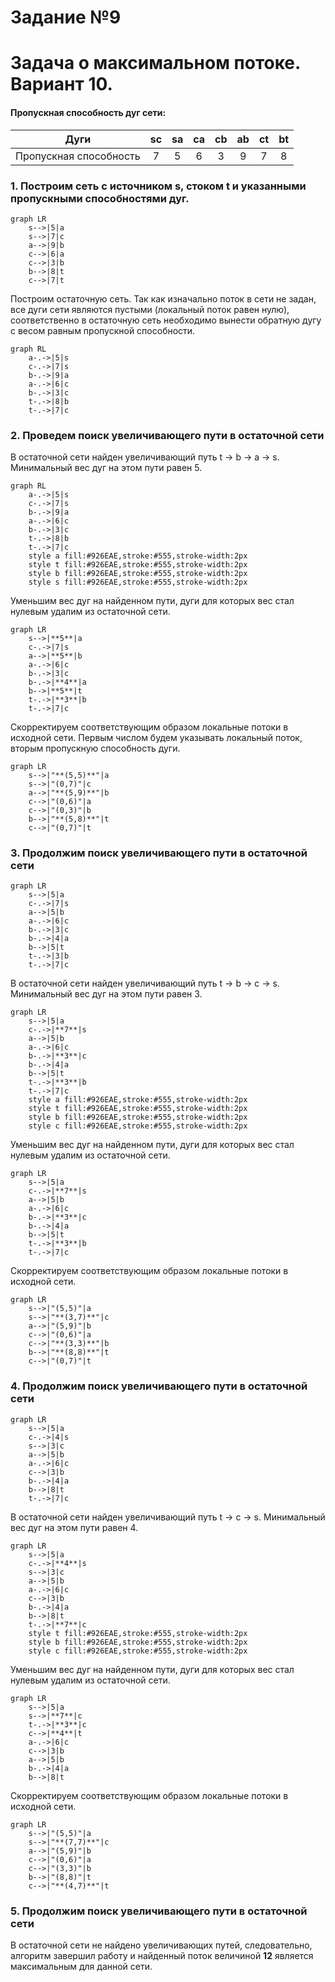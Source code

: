 # Задание №9
# Задача о максимальном потоке. Вариант 10.
#### Пропускная способность дуг сети:

|          Дуги          | sc | sa | сa | cb | ab | ct | bt |
|:----------------------:|:--:|:--:|:--:|:--:|:--:|:--:|:--:|
| Пропускная способность | 7  | 5  | 6  | 3  | 9  | 7  | 8  |

### 1. Построим сеть с источником **s**, стоком **t** и указанными пропускными способностями дуг.

```mermaid
graph LR
    s-->|5|a
    s-->|7|c
    a-->|9|b
    c-->|6|a
    c-->|3|b
    b-->|8|t
    c-->|7|t
```

Построим остаточную сеть. Так как изначально поток в сети не задан, все дуги сети являются пустыми (локальный поток равен нулю), соответственно в остаточную сеть необходимо вынести обратную дугу с весом равным пропускной способности. 

```mermaid
graph RL
    a-.->|5|s
    c-.->|7|s
    b-.->|9|a
    a-.->|6|c
    b-.->|3|c
    t-.->|8|b
    t-.->|7|c
```

### 2. Проведем поиск увеличивающего пути в остаточной сети
В остаточной сети найден увеличивающий путь t -> b -> a -> s. Минимальный вес дуг на этом пути равен 5.
```mermaid
graph RL
    a-.->|5|s
    c-.->|7|s
    b-.->|9|a
    a-.->|6|c
    b-.->|3|c
    t-.->|8|b
    t-.->|7|c
    style a fill:#926EAE,stroke:#555,stroke-width:2px
    style t fill:#926EAE,stroke:#555,stroke-width:2px
    style b fill:#926EAE,stroke:#555,stroke-width:2px
    style s fill:#926EAE,stroke:#555,stroke-width:2px
```

Уменьшим вес дуг на найденном пути, дуги для которых вес стал нулевым удалим из остаточной сети.


```mermaid
graph LR
    s-->|**5**|a
    c-.->|7|s
    a-->|**5**|b
    a-.->|6|c
    b-.->|3|c
    b-.->|**4**|a
    b-->|**5**|t
    t-.->|**3**|b
    t-.->|7|c
```
Скорректируем соответствующим образом локальные потоки в исходной сети. Первым числом будем указывать локальный поток, вторым пропускную способность дуги. 

```mermaid
graph LR
    s-->|"**(5,5)**"|a
    s-->|"(0,7)"|c
    a-->|"**(5,9)**"|b
    c-->|"(0,6)"|a
    c-->|"(0,3)"|b
    b-->|"**(5,8)**"|t
    c-->|"(0,7)"|t

```

### 3. Продолжим поиск увеличивающего пути в остаточной сети

```mermaid
graph LR
    s-->|5|a
    c-.->|7|s
    a-->|5|b
    a-.->|6|c
    b-.->|3|c
    b-.->|4|a
    b-->|5|t
    t-.->|3|b
    t-.->|7|c
```

В остаточной сети найден увеличивающий путь t -> b -> c -> s. Минимальный вес дуг на этом пути равен 3.
```mermaid
graph LR
    s-->|5|a
    c-.->|**7**|s
    a-->|5|b
    a-.->|6|c
    b-.->|**3**|c
    b-.->|4|a
    b-->|5|t
    t-.->|**3**|b
    t-.->|7|c
    style a fill:#926EAE,stroke:#555,stroke-width:2px
    style t fill:#926EAE,stroke:#555,stroke-width:2px
    style b fill:#926EAE,stroke:#555,stroke-width:2px
    style c fill:#926EAE,stroke:#555,stroke-width:2px
```

Уменьшим вес дуг на найденном пути, дуги для которых вес стал нулевым удалим из остаточной сети.

```mermaid
graph LR
    s-->|5|a
    c-.->|**7**|s
    a-->|5|b
    a-.->|6|c
    b-.->|**3**|c
    b-.->|4|a
    b-->|5|t
    t-.->|**3**|b
    t-.->|7|c
```


Скорректируем соответствующим образом локальные потоки в исходной сети.

```mermaid
graph LR
    s-->|"(5,5)"|a
    s-->|"**(3,7)**"|c
    a-->|"(5,9)"|b
    c-->|"(0,6)"|a
    c-->|"**(3,3)**"|b
    b-->|"**(8,8)**"|t
    c-->|"(0,7)"|t

```


### 4. Продолжим поиск увеличивающего пути в остаточной сети

```mermaid
graph LR
    s-->|5|a
    c-.->|4|s
    s-->|3|c
    a-->|5|b
    a-.->|6|c
    c-->|3|b
    b-.->|4|a
    b-->|8|t
    t-.->|7|c
```

В остаточной сети найден увеличивающий путь t -> c -> s. Минимальный вес дуг на этом пути равен 4.
```mermaid
graph LR
    s-->|5|a
    c-.->|**4**|s
    s-->|3|c
    a-->|5|b
    a-.->|6|c
    c-->|3|b
    b-.->|4|a
    b-->|8|t
    t-.->|**7**|c
    style t fill:#926EAE,stroke:#555,stroke-width:2px
    style b fill:#926EAE,stroke:#555,stroke-width:2px
    style c fill:#926EAE,stroke:#555,stroke-width:2px
```
Уменьшим вес дуг на найденном пути, дуги для которых вес стал нулевым удалим из остаточной сети.

```mermaid
graph LR
    s-->|5|a
    s-->|**7**|c
    t-.->|**3**|c
    c-->|**4**|t
    a-.->|6|c
    c-->|3|b
    a-->|5|b
    b-.->|4|a
    b-->|8|t

```

Скорректируем соответствующим образом локальные потоки в исходной сети.

```mermaid
graph LR
    s-->|"(5,5)"|a
    s-->|"**(7,7)**"|c
    a-->|"(5,9)"|b
    c-->|"(0,6)"|a
    c-->|"(3,3)"|b
    b-->|"(8,8)"|t
    c-->|"**(4,7)**"|t

```

### 5. Продолжим поиск увеличивающего пути в остаточной сети
В остаточной сети не найдено увеличивающих путей, следовательно, алгоритм завершил работу и найденный поток величиной **12** является максимальным для данной сети.

